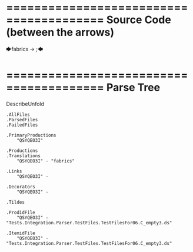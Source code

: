 ========================================
Source Code (between the arrows)
========================================

🡆fabrics -> ;🡄

========================================
Parse Tree
========================================
DescribeUnfold

    .AllFiles
    .ParsedFiles
    .FailedFiles

    .PrimaryProductions
        "QSYQEO3I" 

    .Productions
    .Translations
        "QSYQEO3I" - "fabrics"

    .Links
        "QSYQEO3I" - 

    .Decorators
        "QSYQEO3I" - 

    .Tildes

    .ProdidFile
        "QSYQEO3I" - "Tests.Integration.Parser.TestFiles.TestFilesFor06.C_empty3.ds"

    .ItemidFile
        "QSYQEO3I" - "Tests.Integration.Parser.TestFiles.TestFilesFor06.C_empty3.ds"

